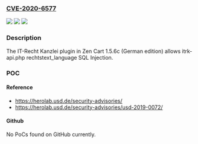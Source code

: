 ### [CVE-2020-6577](https://cve.mitre.org/cgi-bin/cvename.cgi?name=CVE-2020-6577)
![](https://img.shields.io/static/v1?label=Product&message=n%2Fa&color=blue)
![](https://img.shields.io/static/v1?label=Version&message=n%2Fa&color=blue)
![](https://img.shields.io/static/v1?label=Vulnerability&message=n%2Fa&color=brighgreen)

### Description

The IT-Recht Kanzlei plugin in Zen Cart 1.5.6c (German edition) allows itrk-api.php rechtstext_language SQL Injection.

### POC

#### Reference
- https://herolab.usd.de/security-advisories/
- https://herolab.usd.de/security-advisories/usd-2019-0072/

#### Github
No PoCs found on GitHub currently.

